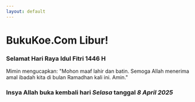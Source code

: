```yaml
---
layout: default
---
```


# BukuKoe.Com Libur!
### Selamat Hari Raya Idul Fitri 1446 H

Mimin mengucapkan: "Mohon maaf lahir dan batin. Semoga Allah menerima amal ibadah kita di bulan Ramadhan kali ini. Amin."

### Insya Allah buka kembali hari _Selasa_ tanggal _8 April 2025_
